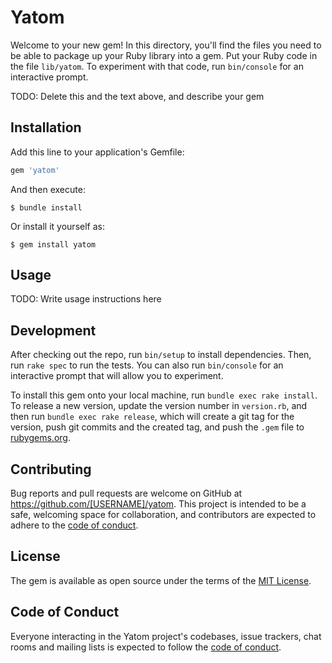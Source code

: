 # Yatom

Welcome to your new gem! In this directory, you'll find the files you need to be able to package up your Ruby library into a gem. Put your Ruby code in the file `lib/yatom`. To experiment with that code, run `bin/console` for an interactive prompt.

TODO: Delete this and the text above, and describe your gem

## Installation

Add this line to your application's Gemfile:

```ruby
gem 'yatom'
```

And then execute:

    $ bundle install

Or install it yourself as:

    $ gem install yatom

## Usage

TODO: Write usage instructions here

## Development

After checking out the repo, run `bin/setup` to install dependencies. Then, run `rake spec` to run the tests. You can also run `bin/console` for an interactive prompt that will allow you to experiment.

To install this gem onto your local machine, run `bundle exec rake install`. To release a new version, update the version number in `version.rb`, and then run `bundle exec rake release`, which will create a git tag for the version, push git commits and the created tag, and push the `.gem` file to [rubygems.org](https://rubygems.org).

## Contributing

Bug reports and pull requests are welcome on GitHub at https://github.com/[USERNAME]/yatom. This project is intended to be a safe, welcoming space for collaboration, and contributors are expected to adhere to the [code of conduct](https://github.com/[USERNAME]/yatom/blob/master/CODE_OF_CONDUCT.md).

## License

The gem is available as open source under the terms of the [MIT License](https://opensource.org/licenses/MIT).

## Code of Conduct

Everyone interacting in the Yatom project's codebases, issue trackers, chat rooms and mailing lists is expected to follow the [code of conduct](https://github.com/[USERNAME]/yatom/blob/master/CODE_OF_CONDUCT.md).
